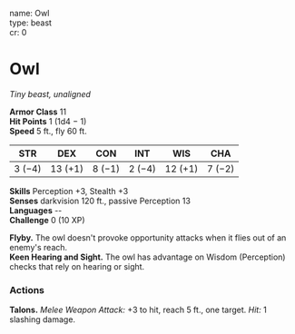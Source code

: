 name: Owl    
type: beast    
cr: 0

# Owl 
_Tiny beast, unaligned_

**Armor Class** 11    
**Hit Points** 1 (1d4 − 1)    
**Speed** 5 ft., fly 60 ft.

| STR     | DEX     | CON     | INT     | WIS     | CHA     |
|---------|---------|---------|---------|---------|---------|
| 3 (−4)  | 13 (+1) | 8 (−1)  | 2 (−4)  | 12 (+1) | 7 (−2)  | 

**Skills** Perception +3, Stealth +3    
**Senses** darkvision 120 ft., passive Perception 13    
**Languages** --    
**Challenge** 0 (10 XP)

**Flyby.** The owl doesn't provoke opportunity attacks when it flies out of an enemy's reach.    
**Keen Hearing and Sight.** The owl has advantage on Wisdom (Perception) checks that rely on hearing or sight.

### Actions 
**Talons.** _Melee Weapon Attack:_ +3 to hit, reach 5 ft., one target. _Hit:_ 1 slashing damage. 

